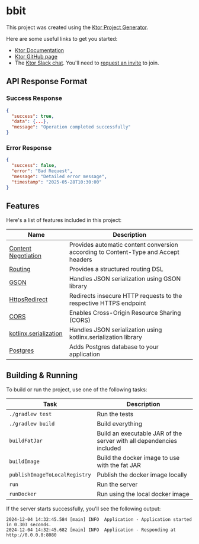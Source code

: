# bbit

This project was created using the [Ktor Project Generator](https://start.ktor.io).

Here are some useful links to get you started:

- [Ktor Documentation](https://ktor.io/docs/home.html)
- [Ktor GitHub page](https://github.com/ktorio/ktor)
- The [Ktor Slack chat](https://app.slack.com/client/T09229ZC6/C0A974TJ9). You'll need to [request an invite](https://surveys.jetbrains.com/s3/kotlin-slack-sign-up) to join.

## API Response Format

### Success Response
```json
{
  "success": true,
  "data": {...},
  "message": "Operation completed successfully"
}
```

### Error Response
```json
{
  "success": false,
  "error": "Bad Request",
  "message": "Detailed error message",
  "timestamp": "2025-05-28T10:30:00"
}
```

## Features

Here's a list of features included in this project:

| Name                                                                   | Description                                                                        |
| ------------------------------------------------------------------------|------------------------------------------------------------------------------------ |
| [Content Negotiation](https://start.ktor.io/p/content-negotiation)     | Provides automatic content conversion according to Content-Type and Accept headers |
| [Routing](https://start.ktor.io/p/routing)                             | Provides a structured routing DSL                                                  |
| [GSON](https://start.ktor.io/p/ktor-gson)                              | Handles JSON serialization using GSON library                                      |
| [HttpsRedirect](https://start.ktor.io/p/https-redirect)                | Redirects insecure HTTP requests to the respective HTTPS endpoint                  |
| [CORS](https://start.ktor.io/p/cors)                                   | Enables Cross-Origin Resource Sharing (CORS)                                       |
| [kotlinx.serialization](https://start.ktor.io/p/kotlinx-serialization) | Handles JSON serialization using kotlinx.serialization library                     |
| [Postgres](https://start.ktor.io/p/postgres)                           | Adds Postgres database to your application                                         |

## Building & Running

To build or run the project, use one of the following tasks:

| Task                          | Description                                                          |
| -------------------------------|---------------------------------------------------------------------- |
| `./gradlew test`              | Run the tests                                                        |
| `./gradlew build`             | Build everything                                                     |
| `buildFatJar`                 | Build an executable JAR of the server with all dependencies included |
| `buildImage`                  | Build the docker image to use with the fat JAR                       |
| `publishImageToLocalRegistry` | Publish the docker image locally                                     |
| `run`                         | Run the server                                                       |
| `runDocker`                   | Run using the local docker image                                     |

If the server starts successfully, you'll see the following output:

```
2024-12-04 14:32:45.584 [main] INFO  Application - Application started in 0.303 seconds.
2024-12-04 14:32:45.682 [main] INFO  Application - Responding at http://0.0.0.0:8080
```

